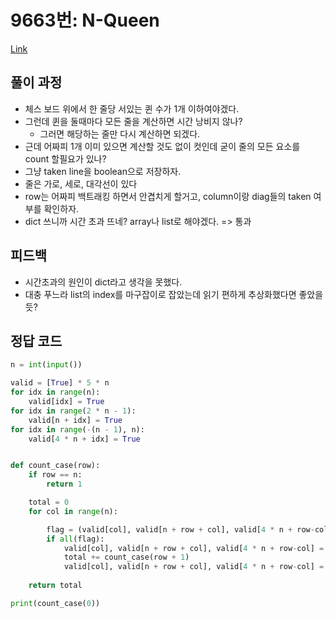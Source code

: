 # 9663번: N-Queen
[Link](https://www.acmicpc.net/problem/9663)

## 풀이 과정
* 체스 보드 위에서 한 줄당 서있는 퀸 수가 1개 이하여야겠다.
* 그런데 퀸을 둘때마다 모든 줄을 계산하면 시간 낭비지 않나?
  * 그러면 해당하는 줄만 다시 계산하면 되겠다.
* 근데 어짜피 1개 이미 있으면 계산할 것도 없이 컷인데 굳이 줄의 모든 요소를 count 할필요가 있나?
* 그냥 taken line을 boolean으로 저장하자.
* 줄은 가로, 세로, 대각선이 있다
* row는 어짜피 백트래킹 하면서 안겹치게 할거고, column이랑 diag들의 taken 여부를 확인하자.
* dict 쓰니까 시간 초과 뜨네? array나 list로 해야겠다. => 통과

## 피드백
* 시간초과의 원인이 dict라고 생각을 못했다. 
* 대충 푸느라 list의 index를 마구잡이로 잡았는데 읽기 편하게 추상화했다면 좋았을듯?
## 정답 코드
```python
n = int(input())

valid = [True] * 5 * n
for idx in range(n):
    valid[idx] = True
for idx in range(2 * n - 1):
    valid[n + idx] = True
for idx in range(-(n - 1), n):
    valid[4 * n + idx] = True


def count_case(row):
    if row == n:
        return 1

    total = 0
    for col in range(n):

        flag = (valid[col], valid[n + row + col], valid[4 * n + row-col])
        if all(flag):
            valid[col], valid[n + row + col], valid[4 * n + row-col] = False, False, False
            total += count_case(row + 1)
            valid[col], valid[n + row + col], valid[4 * n + row-col] = True, True, True
        
    return total

print(count_case(0))
```
